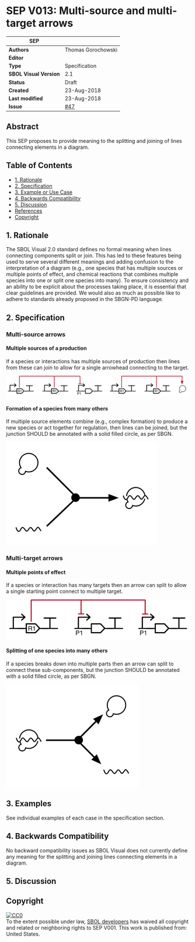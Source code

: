 # SEP V013: Multi-source and multi-target arrows

| SEP | |
| --- | --- |
| **Authors** | Thomas Gorochowski |
| **Editor** |  |
| **Type** | Specification |
| **SBOL Visual Version** | 2.1 |
| **Status** | Draft |
| **Created** | 23-Aug-2018 |
| **Last modified** | 23-Aug-2018 |
| **Issue**         | [#47](https://github.com/SynBioDex/SBOL-visual/issues/47) |

## Abstract

This SEP proposes to provide meaning to the splitting and joining of lines connecting elements in a diagram.

## Table of Contents
- [1. Rationale](#rationale) 
- [2. Specification](#specification)
- [3. Example or Use Case](#example)
- [4. Backwards Compatibility](#compatibility)
- [5. Discussion](#discussion)
- [References](#references)
- [Copyright](#copyright)

## 1. Rationale <a name="rationale"></a>

The SBOL Visual 2.0 standard defines no formal meaning when lines connecting components split or join. This has led to these features being used to serve several different meanings and adding confusion to the interpretation of a diagram (e.g., one species that has multiple sources or multiple points of effect, and chemical reactions that combines multiple species into one or split one species into many). To ensure consistency and an ability to be explicit about the processes taking place, it is essential that clear guidelines are provided. We would also as much as possible like to adhere to standards already proposed in the SBGN-PD language.

## 2. Specification <a name="specification"></a>

### Multi-source arrows

#### Multiple sources of a production

If a species or interactions has multiple sources of production then lines from these can join to allow for a single arrowhead connecting to the target.

![example-multi-source](SEP_V013-ex-multi-source.png)

#### Formation of a species from many others

If multiple source elements combine (e.g., complex formation) to produce a new species or act together for regulation, then lines can be joined, but the junction SHOULD be annotated with a solid filled circle, as per SBGN.

![example-multi-source-complex](SEP_V013-ex-multi-source-complex.png)

### Multi-target arrows

#### Multiple points of effect

If a species or interaction has many targets then an arrow can split to allow a single starting point connect to multiple target.

![example-multi-target](SEP_V013-ex-multi-target.png)

#### Splitting of one species into many others

If a species breaks down into multiple parts then an arrow can split to connect these sub-components, but the junction SHOULD be annotated with a solid filled circle, as per SBGN.

![example-multi-source](SEP_V013-ex-multi-target-complex.png)

## 3. Examples <a name='example'></a>

See individual examples of each case in the specification section.

## 4. Backwards Compatibility <a name='compatibility'></a>

No backward compatibility issues as SBOL Visual does not currently define any meaning for the splitting and joining lines connecting elements in a diagram.

## 5. Discussion <a name='discussion'></a>

## Copyright <a name='copyright'></a>

<p xmlns:dct="http://purl.org/dc/terms/" xmlns:vcard="http://www.w3.org/2001/vcard-rdf/3.0#">
  <a rel="license"
     href="http://creativecommons.org/publicdomain/zero/1.0/">
    <img src="http://i.creativecommons.org/p/zero/1.0/88x31.png" style="border-style: none;" alt="CC0" />
  </a>
  <br />
  To the extent possible under law,
  <a rel="dct:publisher"
     href="sbolstandard.org">
    <span property="dct:title">SBOL developers</span></a>
  has waived all copyright and related or neighboring rights to
  <span property="dct:title">SEP V001</span>.
This work is published from:
<span property="vcard:Country" datatype="dct:ISO3166"
      content="US" about="sbolstandard.org">
  United States</span>.
</p>